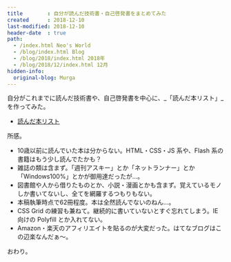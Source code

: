 ```yaml
---
title        : 自分が読んだ技術書・自己啓発書をまとめてみた
created      : 2018-12-10
last-modified: 2018-12-10
header-date  : true
path:
  - /index.html Neo's World
  - /blog/index.html Blog
  - /blog/2018/index.html 2018年
  - /blog/2018/12/index.html 12月
hidden-info:
  original-blog: Murga
---
```


自分がこれまでに読んだ技術書や、自己啓発書を中心に、_「読んだ本リスト」_を作ってみた。

- [読んだ本リスト](/etc/book-list.html)

所感。

- 10歳以前に読んでいた本は分からない。HTML・CSS・JS 系や、Flash 系の書籍はもう少し読んでたかも？
- 雑誌の類は含まず。「週刊アスキー」とか「ネットランナー」とか「Windows100%」とかが御用達だったが…。
- 図書館や人から借りたものとか、小説・漫画とかも含まず。覚えているモノしか書いてないし、全てを網羅するつもりもない。
- 本稿執筆時点で62冊程度。本は全然読んでないのねん…。
- CSS Grid の練習も兼ねて。継続的に書いていないとすぐ忘れてしまう。IE 向けの Polyfill とか入れてない。
- Amazon・楽天のアフィリエイトを貼るのが大変だった。はてなブログはこの辺楽なんだぁ〜。

おわり。
